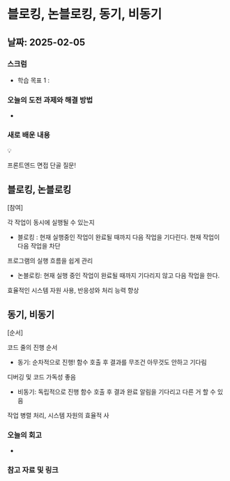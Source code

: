 # 블로킹, 논블로킹, 동기, 비동기

## 날짜: 2025-02-05

### 스크럼
- 학습 목표 1 :

### 오늘의 도전 과제와 해결 방법
- 

### 새로 배운 내용
<aside>
💡

프론트엔드 면접 단골 질문!

</aside>

## 블로킹, 논블로킹

[참여]

각 작업이 동시에 실행될 수 있는지

- 블로킹 : 현재 실행중인 작업이 완료될 때까지 다음 작업을 기다린다.   현재 작업이 다음 작업을 차단

프로그램의 실행 흐름을 쉽게 관리

- 논블로킹: 현재 실행 중인 작업이 완료될 때까지 기다리지 않고 다음 작업을 한다.

효율적인 시스템 자원 사용, 반응성와 처리 능력 향상

## 동기, 비동기

[순서]

코드 줄의 진행 순서

- 동기: 순차적으로 진행!   함수 호출 후 결과를 무조건 아무것도 안하고 기다림

디버깅 및 코드 가독성 좋음

- 비동기:  독립적으로 진행   함수 호출 후 결과 완료 알림을 기다리고 다른 거 할 수 있음

작업 병렬 처리, 시스템 자원의 효율적 사

### 오늘의 회고
- 

### 참고 자료 및 링크

